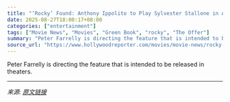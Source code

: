 ```yaml
---
title: "‘Rocky’ Found: Anthony Ippolito to Play Sylvester Stallone in Amazon MGM’s Movie Behind Making of Boxing Classic (Exclusive)"
date: 2025-08-27T18:00:17+08:00
categories: ["entertainment"]
tags: ["Movie News", "Movies", "Green Book", "rocky", "The Offer"]
summary: "Peter Farrelly is directing the feature that is intended to be released in theaters."
source_url: "https://www.hollywoodreporter.com/movies/movie-news/rocky-anthony-ippolito-to-play-sylvester-stallone-1236354857/"
---
```


Peter Farrelly is directing the feature that is intended to be released in theaters.

---

*来源: [原文链接](https://www.hollywoodreporter.com/movies/movie-news/rocky-anthony-ippolito-to-play-sylvester-stallone-1236354857/)*

